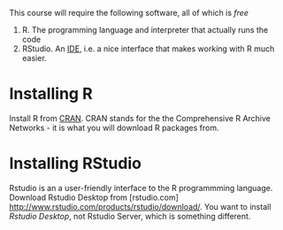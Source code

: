 <!--
.. title: Installing R and RStudio
-->

This course will require the following software, all of which is *free*

1. R. The programming language and interpreter that actually runs the code
2. RStudio. An [IDE](http://en.wikipedia.org/wiki/Integrated_development_environment), i.e. a nice interface that makes working with R much easier.

# Installing R

Install R from [CRAN](https://cran.rstudio.com/). CRAN stands for the the Comprehensive R Archive Networks - it is what you will download R packages from.

# Installing RStudio

Rstudio is an a user-friendly interface to the R programmming language.
Download Rstudio Desktop from [rstudio.com] <http://www.rstudio.com/products/rstudio/download/>. You want to install *Rstudio Desktop*, not Rstudio Server, which is something different.
